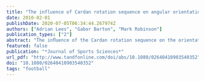 ```yaml
---
title: "The influence of Cardan rotation sequence on angular orientation data for the lower limb in the soccer kick"
date: 2010-02-01
publishDate: 2020-07-05T06:34:44.267974Z
authors: ["Adrian Lees", "Gabor Barton", "Mark Robinson"]
publication_types: ["2"]
abstract: "The inﬂuence of the Cardan rotation sequence on the orientation angles for joints is well known but has not been explored for dynamic sports movements. The purpose of this study is to establish the inﬂuence of Cardan rotation sequence on the orientation angles of the ankle, knee, and hip of the support leg and pelvis during dynamic sports movements, typiﬁed by a maximal instep kick in soccer. We found that: (a) the X (ﬂexion/extension) axis rotations provide data that are robust for any sequence used other than the YXZ sequence, although the Y (abduction/adduction) and Z (internal/external) axes rotations are variable in both shape and offset magnitude; (b) the preferred rotation sequence is either XYZ or XZY for dynamic sports movements, although for the soccer kick the XYZ rotation sequence has been widely used and so this is recommended as a standard; and (c) most uncertainties exist in the Y and Z axes and are most apparent at the beginning of the movement. Where uncertainty exists in identifying Y and Z axes orientations, the integrated angular velocity may be considered as an alternative to determine the relative changes in segment orientation."
featured: false
publication: "*Journal of Sports Sciences*"
url_pdf: "http://www.tandfonline.com/doi/abs/10.1080/02640410903540352"
doi: "10.1080/02640410903540352"
tags: "football"
---
```

